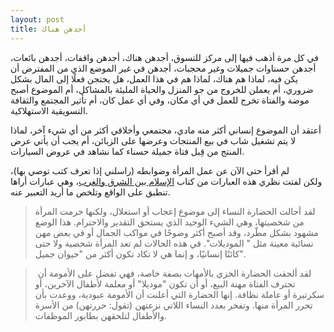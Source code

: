 ```yaml
---
layout: post
title: أجدهن هناك
---
```


في كل مرة أذهب فيها إلى مركز للتسوق، أجدهن هناك، أجدهن واقفات، أجدهن بائعات، أجدهن حسناوات جميلات وغير محجبات، أجدهن في غير الموضع الذي من المفترض أن يكن فيه، لماذا هم هناك، لماذا هم في هذا العمل، هل يحتجن فعلًا إلى المال بشكل ضروري، أم يعملن للخروج من جو المنزل والحياة المليئة بالمشاكل، أم الموضوع أصبح موضة والفتاة تخرج للعمل في أي مكان، وفي أي عمل كان، أم تأثير المجتمع والثقافة التسويقية الاستهلاكية.

أعتقد أن الموضوع إنساني أكثر منه مادي، مجتمعي وأخلاقي أكثر من أي شيء آخر، لماذا لا يتم تشغيل شاب في بيع المنتجات وعرضها على الزبائن، أم يجب أن يأتي عرض المنتج من قِبل فتاة جميلة حسناء كما نشاهد في عروض السيارات.

لم أقرأ حتى الآن عن عمل المرأة وضوابطه (راسلني إذا تعرف كتب توصي بها)، ولكن لفتت نظري هذه العبارات من كتاب [الإسلام بين الشرق والغرب](https://www.goodreads.com/book/show/6092250)، وهي عبارات أراها تنطبق على الواقع وتلخص ما أريد التعبير عنه.

> لقد أحالت الحضارة النساء إلى موضوع إعجاب أو استغلال، ولكنها حرمت المرأة من شخصيتها، وهي الشيء الوحيد الذي يستحق التقدير والاحترام. هذا الوضع مشهود بشكل مطّرد، وقد أصبح أكثر وضوحًا في مواكب الجمال أو في بعض مهن نسائية معينة مثل " الموديلات". في هذه الحالات لم تعد المرأة شخصية ولا حتى كائنًا إنسانيًا، و إنما هي لا تكاد تكون أكثر من "حيوان جميل".

>  لقد ألحقت الحضارة الخزي بالأمهات بصفة خاصة، فهي تفضل على الأمومة أن تحترف الفتاة مهنة البيع، أو أن تكون "موديلا" أو معلمة لأطفال الآخرين، أو سكرتيرة أو عاملة نظافة. إنها الحضارة التي أعلنت أن الأمومة عبودية، ووعدت بأن تحرر المرأة منها. وتفخر بعدد النساء اللاتي نزعتهن (تقول: حررتهن) من الأسرة والأطفال لتلحقهن بطابور الموظفات.